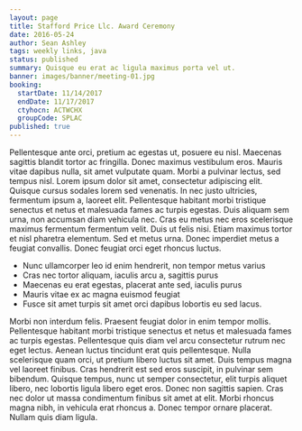 ```yaml
---
layout: page
title: Stafford Price Llc. Award Ceremony
date: 2016-05-24
author: Sean Ashley
tags: weekly links, java
status: published
summary: Quisque eu erat ac ligula maximus porta vel ut.
banner: images/banner/meeting-01.jpg
booking:
  startDate: 11/14/2017
  endDate: 11/17/2017
  ctyhocn: ACTWCHX
  groupCode: SPLAC
published: true
---
```

Pellentesque ante orci, pretium ac egestas ut, posuere eu nisl. Maecenas sagittis blandit tortor ac fringilla. Donec maximus vestibulum eros. Mauris vitae dapibus nulla, sit amet vulputate quam. Morbi a pulvinar lectus, sed tempus nisl. Lorem ipsum dolor sit amet, consectetur adipiscing elit. Quisque cursus sodales lorem sed venenatis. In nec justo ultricies, fermentum ipsum a, laoreet elit. Pellentesque habitant morbi tristique senectus et netus et malesuada fames ac turpis egestas. Duis aliquam sem urna, non accumsan diam vehicula nec. Cras eu metus nec eros scelerisque maximus fermentum fermentum velit. Duis ut felis nisi. Etiam maximus tortor et nisl pharetra elementum. Sed et metus urna. Donec imperdiet metus a feugiat convallis. Donec feugiat orci eget rhoncus luctus.

* Nunc ullamcorper leo id enim hendrerit, non tempor metus varius
* Cras nec tortor aliquam, iaculis arcu a, sagittis purus
* Maecenas eu erat egestas, placerat ante sed, iaculis purus
* Mauris vitae ex ac magna euismod feugiat
* Fusce sit amet turpis sit amet orci dapibus lobortis eu sed lacus.

Morbi non interdum felis. Praesent feugiat dolor in enim tempor mollis. Pellentesque habitant morbi tristique senectus et netus et malesuada fames ac turpis egestas. Pellentesque quis diam vel arcu consectetur rutrum nec eget lectus. Aenean luctus tincidunt erat quis pellentesque. Nulla scelerisque quam orci, ut pretium libero luctus sit amet. Duis tempus magna vel laoreet finibus. Cras hendrerit est sed eros suscipit, in pulvinar sem bibendum. Quisque tempus, nunc ut semper consectetur, elit turpis aliquet libero, nec lobortis ligula libero eget eros. Donec non sagittis sapien. Cras nec dolor ut massa condimentum finibus sit amet at elit. Morbi rhoncus magna nibh, in vehicula erat rhoncus a. Donec tempor ornare placerat. Nullam quis diam ligula.
